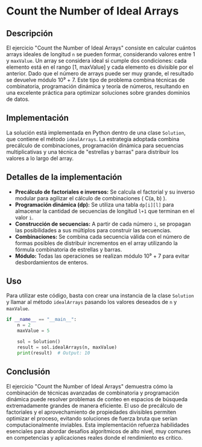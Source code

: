 # Count the Number of Ideal Arrays

## Descripción

El ejercicio "Count the Number of Ideal Arrays" consiste en calcular cuántos arrays ideales de longitud `n` se pueden formar, considerando valores entre 1 y `maxValue`. Un array se considera ideal si cumple dos condiciones: cada elemento está en el rango [1, maxValue] y cada elemento es divisible por el anterior. Dado que el número de arrays puede ser muy grande, el resultado se devuelve módulo 10⁹ + 7. Este tipo de problema combina técnicas de combinatoria, programación dinámica y teoría de números, resultando en una excelente práctica para optimizar soluciones sobre grandes dominios de datos.

## Implementación

La solución está implementada en Python dentro de una clase `Solution`, que contiene el método `idealArrays`. La estrategia adoptada combina precálculo de combinaciones, programación dinámica para secuencias multiplicativas y una técnica de "estrellas y barras" para distribuir los valores a lo largo del array.

## Detalles de la implementación

- **Precálculo de factoriales e inversos:** Se calcula el factorial y su inverso modular para agilizar el cálculo de combinaciones \( C(a, b) \).
- **Programación dinámica (dp):** Se utiliza una tabla `dp[i][l]` para almacenar la cantidad de secuencias de longitud `l+1` que terminan en el valor `i`.
- **Construcción de secuencias:** A partir de cada número `i`, se propagan las posibilidades a sus múltiplos para construir las secuencias.
- **Combinaciones:** Se combina cada secuencia válida con el número de formas posibles de distribuir incrementos en el array utilizando la fórmula combinatoria de estrellas y barras.
- **Módulo:** Todas las operaciones se realizan módulo 10⁹ + 7 para evitar desbordamientos de enteros.

## Uso

Para utilizar este código, basta con crear una instancia de la clase `Solution` y llamar al método `idealArrays` pasando los valores deseados de `n` y `maxValue`.

```python
if __name__ == "__main__":
    n = 2
    maxValue = 5

    sol = Solution()
    result = sol.idealArrays(n, maxValue)
    print(result)  # Output: 10
```

## Conclusión

El ejercicio "Count the Number of Ideal Arrays" demuestra cómo la combinación de técnicas avanzadas de combinatoria y programación dinámica puede resolver problemas de conteo en espacios de búsqueda extremadamente grandes de manera eficiente. El uso de precálculo de factoriales y el aprovechamiento de propiedades divisibles permiten optimizar el proceso, evitando soluciones de fuerza bruta que serían computacionalmente inviables. Esta implementación refuerza habilidades esenciales para abordar desafíos algorítmicos de alto nivel, muy comunes en competencias y aplicaciones reales donde el rendimiento es crítico.
